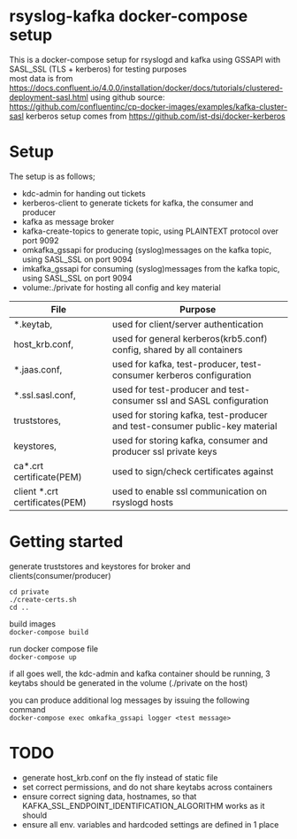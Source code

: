 # rsyslog-kafka docker-compose setup

This is a docker-compose setup for rsyslogd and kafka using GSSAPI with SASL_SSL (TLS + kerberos) for testing purposes  
most data is from https://docs.confluent.io/4.0.0/installation/docker/docs/tutorials/clustered-deployment-sasl.html
using github source: https://github.com/confluentinc/cp-docker-images/examples/kafka-cluster-sasl
kerberos setup comes from https://github.com/ist-dsi/docker-kerberos

# Setup

The setup is as follows;
- kdc-admin             for handing out tickets
- kerberos-client       to generate tickets for kafka, the consumer and producer
- kafka                 as message broker
- kafka-create-topics   to generate topic, using PLAINTEXT protocol over port 9092
- omkafka_gssapi        for producing (syslog)messages on the kafka topic, using SASL_SSL on port 9094
- imkafka_gssapi        for consuming (syslog)messages from the kafka topic, using SASL_SSL on port 9094
- volume:./private      for hosting all config and key material

File                            | Purpose
----                            | -------
*.keytab,                       | used for client/server authentication
host_krb.conf,                  | used for general kerberos(krb5.conf) config, shared by all containers 
*.jaas.conf,                    | used for kafka, test-producer, test-consumer kerberos configuration
*.ssl.sasl.conf,                | used for test-producer and test-consumer ssl and SASL configuration
truststores,                    | used for storing kafka, test-producer and test-consumer public-key material
keystores,                      | used for storing kafka, consumer and producer ssl private keys
ca*.crt certificate(PEM)        | used to sign/check certificates against 
client *.crt certificates(PEM)  | used to enable ssl communication on rsyslogd hosts

# Getting started

generate truststores and keystores for broker and clients(consumer/producer)  

```
cd private
./create-certs.sh
cd ..
```  
 
build images  
`docker-compose build`  
 
run docker compose file  
`docker-compose up`  
 
if all goes well, the kdc-admin and kafka container should be running, 3 keytabs should be generated in the volume (./private on the host)  
 
you can produce additional log messages by issuing the following command  
`docker-compose exec omkafka_gssapi logger <test message>`  

# TODO

- generate host_krb.conf on the fly instead of static file
- set correct permissions, and do not share keytabs across containers
- ensure correct signing data, hostnames, so that KAFKA_SSL_ENDPOINT_IDENTIFICATION_ALGORITHM works as it should
- ensure all env. variables and hardcoded settings are defined in 1 place